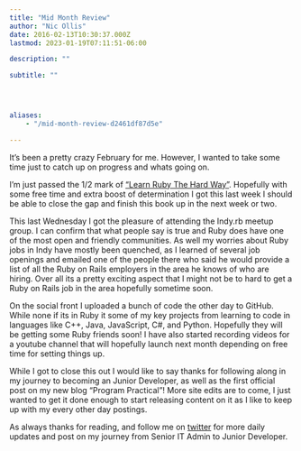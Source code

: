 ```yaml
---
title: "Mid Month Review"
author: "Nic Ollis"
date: 2016-02-13T10:30:37.000Z
lastmod: 2023-01-19T07:11:51-06:00

description: ""

subtitle: ""




aliases:
    - "/mid-month-review-d2461df87d5e"

---
```


It’s been a pretty crazy February for me. However, I wanted to take some time just to catch up on progress and whats going on.

I’m just passed the 1/2 mark of [“Learn Ruby The Hard Way”](http://learnrubythehardway.org/book/ex26.html). Hopefully with some free time and extra boost of determination I got this last week I should be able to close the gap and finish this book up in the next week or two.

This last Wednesday I got the pleasure of attending the Indy.rb meetup group. I can confirm that what people say is true and Ruby does have one of the most open and friendly communities. As well my worries about Ruby jobs in Indy have mostly been quenched, as I learned of several job openings and emailed one of the people there who said he would provide a list of all the Ruby on Rails employers in the area he knows of who are hiring. Over all its a pretty exciting aspect that I might not be to hard to get a Ruby on Rails job in the area hopefully sometime soon.

On the social front I uploaded a bunch of code the other day to GitHub. While none if its in Ruby it some of my key projects from learning to code in languages like C++, Java, JavaScript, C#, and Python. Hopefully they will be getting some Ruby friends soon! I have also started recording videos for a youtube channel that will hopefully launch next month depending on free time for setting things up.

While I got to close this out I would like to say thanks for following along in my journey to becoming an Junior Developer, as well as the first official post on my new blog “Program Practical”! More site edits are to come, I just wanted to get it done enough to start releasing content on it as I like to keep up with my every other day postings.

As always thanks for reading, and follow me on [twitter](https://twitter.com/nic_ollis) for more daily updates and post on my journey from Senior IT Admin to Junior Developer.
